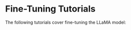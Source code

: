 # Fine-Tuning Tutorials

The following tutorials cover fine-tuning the LLaMA model:

<!-- - [Fine-Tune Notebook 1](../notebooks/fine_tune/fine_tune_1.ipynb)
- [Fine-Tune Notebook 2](../notebooks/fine_tune/fine_tune_2.ipynb) -->
